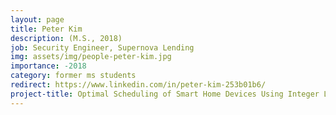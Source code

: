 ```yaml
---
layout: page
title: Peter Kim
description: (M.S., 2018)
job: Security Engineer, Supernova Lending
img: assets/img/people-peter-kim.jpg
importance: -2018
category: former ms students
redirect: https://www.linkedin.com/in/peter-kim-253b01b6/
project-title: Optimal Scheduling of Smart Home Devices Using Integer Linear Programming with a Visual Interface
---
```

